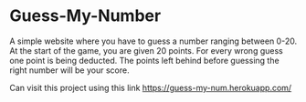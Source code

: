 # Guess-My-Number
A simple website where you have to guess a number ranging between 0-20.
At the start of the game, you are given 20 points.
For every wrong guess one point is being deducted.
The points left behind before guessing the right number will be your score.

Can visit this project using this link
https://guess-my-num.herokuapp.com/ 

